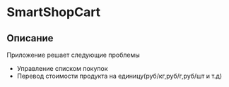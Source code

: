 # SmartShopCart

## Описание
Приложение решает следующие проблемы 
- Управление списком покупок
- Перевод стоимости продукта на единицу(руб/кг,руб/г,руб/шт и т.д)